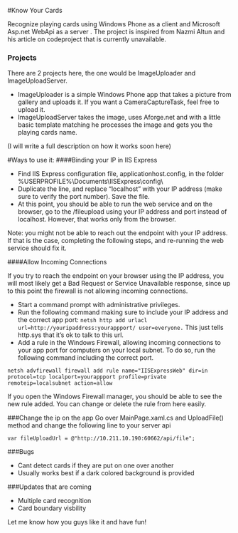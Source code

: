 #Know Your Cards

Recognize playing cards using Windows Phone as a client and Microsoft Asp.net WebApi as a server . The project is inspired from Nazmi Altun and his article on codeproject that is currently unavailable. 

### Projects
There are 2 projects here, the one would be ImageUploader and ImageUploadServer. 

- ImageUploader is a simple Windows Phone app that takes a picture from gallery and uploads it. If you want a CameraCaptureTask, feel free to upload it. 
- ImageUploadServer takes the image, uses Aforge.net and with a little basic template matching he processes the image and gets you the playing cards name.

(I will write a full description on how it works soon here)

#Ways to use it:
####Binding your IP in IIS Express
- Find IIS Express configuration file, applicationhost.config, in the folder %USERPROFILE%\Documents\IISExpress\config\  
- Duplicate the <binding> line, and replace “localhost” with your IP address (make sure to verify the port number). Save the file.
- At this point, you should be able to run the web service and on the browser, go to the /fileupload using your IP address and port instead of localhost. However, that works only from the browser.

Note: you might not be able to reach out the endpoint with your IP address. If that is the case, completing the following steps, and re-running the web service should fix it.

####Allow Incoming Connections

If you try to reach the endpoint on your browser using the IP address, you will most likely get a Bad Request or Service Unavailable response, since up to this point the firewall is not allowing incoming connections.

- Start a command prompt with administrative privileges.
- Run the following command making sure to include your IP address and the correct app port: ``` netsh http add urlacl url=http://youripaddress:yourappport/ user=everyone. ``` This just tells http.sys that it’s ok to talk to this url.
- Add a rule in the Windows Firewall, allowing incoming connections to your app port for computers on your local subnet. To do so, run the following command including the correct port.
```
netsh advfirewall firewall add rule name="IISExpressWeb" dir=in protocol=tcp localport=yourappport profile=private remoteip=localsubnet action=allow
```

If you open the Windows Firewall manager, you should be able to see the new rule added. You can change or delete the rule from here easily.

###Change the ip on the app
Go over MainPage.xaml.cs and UploadFile() method and change the following line to your server api

```
var fileUploadUrl = @"http://10.211.10.190:60662/api/file";
```

###Bugs
- Cant detect cards if they are put on one over another
- Usually works best if a dark colored background is provided

###Updates that are coming
- Multiple card recognition
- Card boundary visbility

Let me know how you guys like it and have fun!







